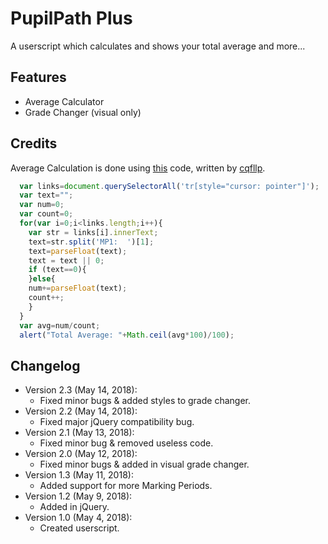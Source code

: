 PupilPath Plus
=================
A userscript which calculates and shows your total average and more...

Features
--------
* Average Calculator
* Grade Changer (visual only)

Credits
------------
Average Calculation is done using [this](https://gist.github.com/cqfllp/1c2ccc83733fb1d4264a3785b14249d1) code, written by [cqfllp](https://github.com/cqfllp).
```javascript
  var links=document.querySelectorAll('tr[style="cursor: pointer"]');
  var text="";
  var num=0;
  var count=0;
  for(var i=0;i<links.length;i++){
    var str = links[i].innerText;
    text=str.split('MP1:  ')[1];
    text=parseFloat(text);
    text = text || 0;
    if (text==0){
    }else{
    num+=parseFloat(text);
    count++;
    }
  }
  var avg=num/count;
  alert("Total Average: "+Math.ceil(avg*100)/100);
```

Changelog
---------
* Version 2.3 (May 14, 2018):
    - Fixed minor bugs & added styles to grade changer.
* Version 2.2 (May 14, 2018):
    - Fixed major jQuery compatibility bug.
* Version 2.1 (May 13, 2018):
    - Fixed minor bug & removed useless code.
* Version 2.0 (May 12, 2018):
    - Fixed minor bugs & added in visual grade changer.
* Version 1.3 (May 11, 2018):
    - Added support for more Marking Periods.
* Version 1.2 (May 9, 2018):
    - Added in jQuery.
* Version 1.0 (May 4, 2018):
	- Created userscript.
